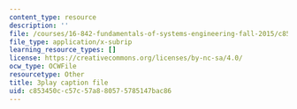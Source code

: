 ```yaml
---
content_type: resource
description: ''
file: /courses/16-842-fundamentals-of-systems-engineering-fall-2015/c853450cc57c57a880575785147bac86_7IqUQUic5cI.vtt
file_type: application/x-subrip
learning_resource_types: []
license: https://creativecommons.org/licenses/by-nc-sa/4.0/
ocw_type: OCWFile
resourcetype: Other
title: 3play caption file
uid: c853450c-c57c-57a8-8057-5785147bac86
---
```

